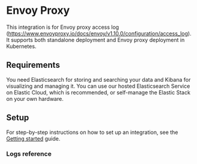 # Envoy Proxy

This integration is for Envoy proxy access log (https://www.envoyproxy.io/docs/envoy/v1.10.0/configuration/access_log). It supports both standalone deployment and Envoy proxy deployment in Kubernetes. 

## Requirements

You need Elasticsearch for storing and searching your data and Kibana for visualizing and managing it.
You can use our hosted Elasticsearch Service on Elastic Cloud, which is recommended, or self-manage the Elastic Stack on your own hardware.

## Setup

For step-by-step instructions on how to set up an integration, see the
[Getting started](https://www.elastic.co/guide/en/welcome-to-elastic/current/getting-started-observability.html) guide.

### Logs reference

